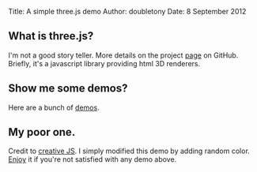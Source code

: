 Title: A simple three.js demo
Author: doubletony
Date:  8 September 2012

## What is three.js?

I'm not a good story teller. More details on the project [page](https://github.com/mrdoob/three.js/ ) on GitHub. 
Briefly, it's a javascript library providing html 3D renderers.

## Show me some demos?

Here are a bunch of [demos](http://mrdoob.github.com/three.js/ ).

## My poor one.

Credit to [creative JS](http://creativejs.com/tutorials/three-js-part-1-make-a-star-field/ ). I simply modified this
demo by adding random color. [Enjoy](http://www.egr.msu.edu/~wangyua6/demo/ ) it if you're not satisfied with any demo above.










